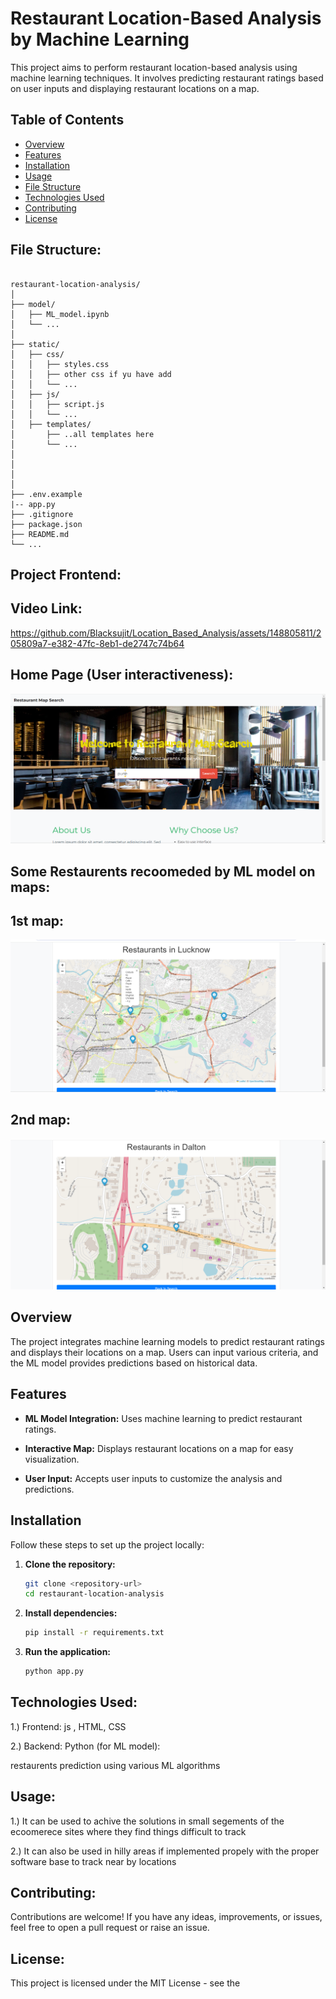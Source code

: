 # Restaurant Location-Based Analysis by Machine Learning

This project aims to perform restaurant location-based analysis using machine learning techniques. It involves predicting restaurant ratings based on user inputs and displaying restaurant locations on a map.

## Table of Contents

- [Overview](#overview)
- [Features](#features)
- [Installation](#installation)
- [Usage](#usage)
- [File Structure](#file-structure)
- [Technologies Used](#technologies-used)
- [Contributing](#contributing)
- [License](#license)

## File Structure:

```

restaurant-location-analysis/
│
├── model/
│   ├── ML_model.ipynb
│   └── ...
│
├── static/
│   ├── css/
│   │   ├── styles.css
│   │   ├── other css if yu have add 
│   │   └── ...
│   ├── js/
│   │   ├── script.js
│   │   └── ...
│   ├── templates/
│       ├── ..all templates here
│       └── ...
│    
│    
│    
│
├── .env.example
|-- app.py
├── .gitignore
├── package.json
├── README.md
└── ...

```




## Project Frontend:

## Video Link:

https://github.com/Blacksujit/Location_Based_Analysis/assets/148805811/205809a7-e382-47fc-8eb1-de2747c74b64


## Home Page (User interactiveness):

![alt text](<Screenshot 2024-07-04 193800.png>)

## Some Restaurents recoomeded by ML model on maps:

## 1st map:

![alt text](Lucknow.png)

## 2nd map:

![alt text](daltonmap.png)


## Overview

The project integrates machine learning models to predict restaurant ratings and displays their locations on a map. Users can input various criteria, and the ML model provides predictions based on historical data.

## Features

- **ML Model Integration:** Uses machine learning to predict restaurant ratings.

- **Interactive Map:** Displays restaurant locations on a map for easy visualization.

- **User Input:** Accepts user inputs to customize the analysis and predictions.

## Installation

Follow these steps to set up the project locally:

1. **Clone the repository:**
   ```bash
   git clone <repository-url>
   cd restaurant-location-analysis


2. **Install dependencies:**

    ```bash
    pip install -r requirements.txt
    ```

3. **Run the application:**

   ```bash
   python app.py
   ```

## Technologies Used:

1.) Frontend: js , HTML, CSS

2.) Backend: Python (for ML model):

restaurents prediction using various ML algorithms

## Usage:

1.) It can be used to achive the solutions in small segements of the ecoomerece sites where they find things difficult to track 

2.) It can also be used in hilly areas if implemented propely with the proper software base to track near by locations 

 
## Contributing:

Contributions are welcome! If you have any ideas, improvements, or issues, feel free to open a pull request or raise an issue.

## License:

This project is licensed under the MIT License - see the  

